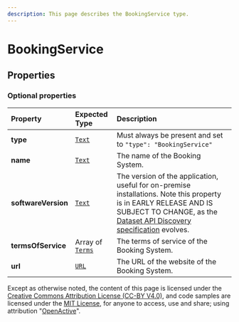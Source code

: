 ```yaml
---
description: This page describes the BookingService type.
---
```


# BookingService

## **Properties**

### **Optional properties**

| Property | Expected Type | Description |
| :--- | :--- | :--- |
| **type** |  [`Text`](https://schema.org/Text) |  Must always be present and set to `"type": "BookingService"` |
| **name** |  [`Text`](https://schema.org/Text) | The name of the Booking System. |
| **softwareVersion** |  [`Text`](https://schema.org/Text) | The version of the application, useful for on-premise installations. Note this property is in EARLY RELEASE AND IS SUBJECT TO CHANGE, as the [Dataset API Discovery specification](https://www.openactive.io/dataset-api-discovery/EditorsDraft/) evolves. |
| **termsOfService** |  Array of [`Terms`](https://developer.openactive.io/data-model/types/terms) | The terms of service of the Booking System. |
| **url** |  [`URL`](https://schema.org/URL) | The URL of the website of the Booking System. |

Except as otherwise noted, the content of this page is licensed under the [Creative Commons Attribution License \(CC-BY V4.0\)](https://creativecommons.org/licenses/by/4.0/), and code samples are licensed under the [MIT License](https://opensource.org/licenses/MIT), for anyone to access, use and share; using attribution "[OpenActive](https://www.openactive.io/)".

